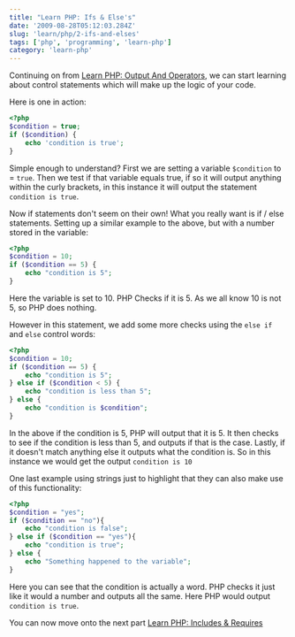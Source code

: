```yaml
---
title: "Learn PHP: Ifs & Else's"
date: '2009-08-28T05:12:03.284Z'
slug: 'learn/php/2-ifs-and-elses'
tags: ['php', 'programming', 'learn-php']
category: 'learn-php'
---
```


Continuing on from [Learn PHP: Output And Operators](/blog/learn/php/1-output-and-operators), we can start learning about control statements which will make up the logic of your code.

Here is one in action:
```php
<?php
$condition = true;
if ($condition) {
    echo 'condition is true';
}
```
Simple enough to understand? First we are setting a variable `$condition` to = `true`. Then we test if that variable equals true, if so it will output anything within the curly brackets, in this instance it will output the statement `condition is true`.

Now if statements don't seem on their own! What you really want is if / else statements. Setting up a similar example to the above, but with a number stored in the variable:
```php
<?php
$condition = 10;
if ($condition == 5) {
    echo "condition is 5";
}
```
Here the variable is set to 10. PHP Checks if it is 5. As we all know 10 is not 5, so PHP does nothing.

However in this statement, we add some more checks using the `else if` and `else` control words:
``` php
<?php
$condition = 10;
if ($condition == 5) {
    echo "condition is 5";
} else if ($condition < 5) {
    echo "condition is less than 5";
} else {
    echo "condition is $condition";
}
```
In the above if the condition is 5, PHP will output that it is 5. It then checks to see if the condition is less than 5, and outputs if that is the case. Lastly, if it doesn't match anything else it outputs what the condition is. So in this instance we would get the output `condition is 10`

One last example using strings just to highlight that they can also make use of this functionality:
```php
<?php
$condition = "yes";
if ($condition == "no"){
    echo "condition is false";
} else if ($condition == "yes"){
    echo "condition is true";
} else {
    echo "Something happened to the variable";
}
```
Here you can see that the condition is actually a word. PHP checks it just like it would a number and outputs all the same. Here PHP would output `condition is true`.

You can now move onto the next part [Learn PHP: Includes & Requires](/blog/learn/php/3-includes-and-requires)